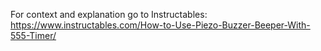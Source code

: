 For context and explanation go to Instructables: https://www.instructables.com/How-to-Use-Piezo-Buzzer-Beeper-With-555-Timer/
